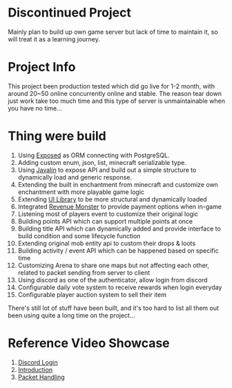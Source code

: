 # Discontinued Project

Mainly plan to build up own game server but lack of time to maintain it, so will treat it as a learning journey.

# Project Info

This project been production tested which did go live for 1-2 month, with around 20~50 online concurrently online and stable. The reason tear down just work take too much time and this type of server is unmaintainable when you have no time...

# Thing were build 

1. Using [Exposed](https://github.com/JetBrains/Exposed) as ORM connecting with PostgreSQL.
2. Adding custom enum, json, list, minecraft serializable type.
3. Using [Javalin](https://javalin.io/) to expose API and build out a simple structure to dynamically load and generic response.
4. Extending the built in enchantment from minecraft and customize own enchantment with more playable game logic
5. Extending [UI Library](https://github.com/ReactantDev) to be more structural and dynamically loaded
6. Integrated [Revenue Monster](https://revenuemonster.my/) to provide payment options when in-game
7. Listening most of players event to customize their original logic
8. Building points API which can support multiple points at once
9. Building title API which can dynamically added and provide interface to build condition and some lifecycle function
10. Extending original mob entity api to custom their drops & loots
11. Building activity / event API which can be happened based on specific time
12. Customizing Arena to share one maps but not affecting each other, related to packet sending from server to client
13. Using discord as one of the authenticator, allow login from discord
14. Configurable daily vote system to receive rewards when login everyday
15. Configurable player auction system to sell their item

There's still lot of stuff have been built, and it's too hard to list all them out been using quite a long time on the project...

# Reference Video Showcase

1. [Discord Login](https://www.youtube.com/watch?v=TGLFg32Wwg0)
2. [Introduction](https://www.youtube.com/watch?v=-teZknBAOVA)
3. [Packet Handling](https://www.youtube.com/watch?v=HtnfJVgbPs8)

